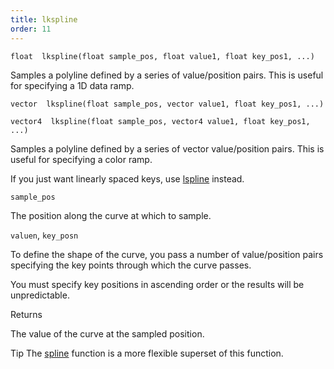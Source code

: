 ```yaml
---
title: lkspline
order: 11
---
```

`float  lkspline(float sample_pos, float value1, float key_pos1, ...)`

Samples a polyline defined by a series of value/position pairs.
This is useful for specifying a 1D data ramp.

`vector  lkspline(float sample_pos, vector value1, float key_pos1, ...)`

`vector4  lkspline(float sample_pos, vector4 value1, float key_pos1, ...)`

Samples a polyline defined by a series of vector value/position pairs.
This is useful for specifying a color ramp.

If you just want linearly spaced keys, use [lspline](lspline.html "Samples a polyline defined by linearly spaced values.") instead.

`sample_pos`

The position along the curve at which to sample.

`valuen`, `key_posn`

To define the shape of the curve, you pass a number of value/position pairs specifying the key points through which the curve passes.

You must specify key positions in ascending order or the results will be unpredictable.

Returns

The value of the curve at the sampled position.

Tip
The [spline](spline.html "Samples a value along a polyline or spline curve.") function is a more flexible superset of this function.
